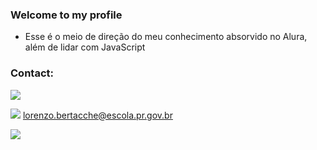 ### Welcome to my profile

- Esse é o meio de direção do meu conhecimento absorvido no Alura, além de lidar com JavaScript

### Contact: 

[![](https://img.shields.io/badge/Instagram-E4405F?style=for-the-badge&logo=instagram&logoColor=white)](https://www.instagram.com/aluraonline/)

[![](https://img.shields.io/badge/Gmail-D14836?style=for-the-badge&logo=gmail&logoColor=white)](https://www.gmail.com/aluraonline/) lorenzo.bertacche@escola.pr.gov.br 

![](https://media.tenor.com/2jmTtJMSXBsAAAAC/sfera-ebbasta.gif)
